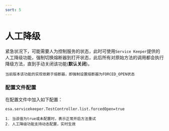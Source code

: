```yaml
---
sort: 5
---
```


# 人工降级
紧急状况下，可能需要人为控制服务的状态，此时可使用`Service Keeper`提供的人工降级功能，强制切换熔断器到打开状态，此后所有对原始方法的调用都会执行降级方法，直到手动关闭该功能(**默认关闭**)。
```note
当前版本该功能的实现依赖于熔断器，即强制设置熔断器为FORCED_OPEN状态
```

### 配置文件配置
在配置文件中加入如下配置：
```properties
esa.servicekeeper.TestController.list.forcedOpen=true
```
```note
1. 当该值为true或未配置时，表示正常开启方法重试
2. 人工降级功能支持动态配置，实时生效
```
